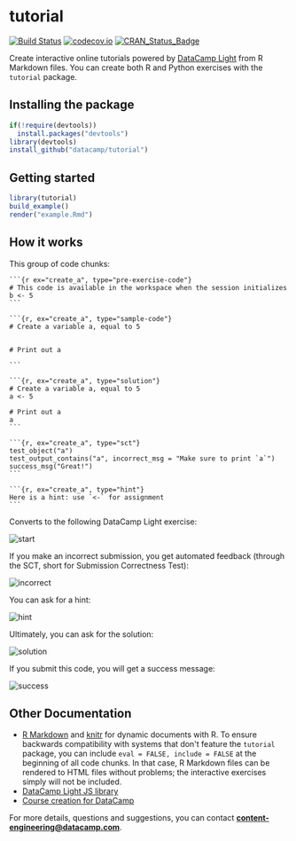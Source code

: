 # tutorial

[![Build Status](https://api.travis-ci.org/datacamp/tutorial.svg?branch=master)](https://travis-ci.org/datacamp/tutorial)
[![codecov.io](https://codecov.io/github/datacamp/tutorial/coverage.svg?branch=master)](https://codecov.io/github/datacamp/tutorial?branch=master)
[![CRAN_Status_Badge](http://www.r-pkg.org/badges/version/tutorial)](http://cran.r-project.org/package=tutorial)

Create interactive online tutorials powered by [DataCamp Light](https://www.github.com/datacamp/datacamp-light) from R Markdown files. You can create both R and Python exercises with the `tutorial` package.

## Installing the package

```R
if(!require(devtools))
  install.packages("devtools")
library(devtools)
install_github("datacamp/tutorial")
```

## Getting started

```R
library(tutorial)
build_example()
render("example.Rmd")
```

## How it works

This group of code chunks:

    ```{r ex="create_a", type="pre-exercise-code"}
    # This code is available in the workspace when the session initializes
    b <- 5
    ```
    
    ```{r, ex="create_a", type="sample-code"}
    # Create a variable a, equal to 5
    
    
    # Print out a
    
    ```
    
    ```{r, ex="create_a", type="solution"}
    # Create a variable a, equal to 5
    a <- 5
    
    # Print out a
    a
    ```
    
    ```{r, ex="create_a", type="sct"}
    test_object("a")
    test_output_contains("a", incorrect_msg = "Make sure to print `a`")
    success_msg("Great!")
    ```
    
    ```{r, ex="create_a", type="hint"}
    Here is a hint: use `<-` for assignment
    ```

Converts to the following DataCamp Light exercise:

![start](https://s3.amazonaws.com/assets.datacamp.com/img/github/content-engineering-repos/tutorial1_start.png)

If you make an incorrect submission, you get automated feedback (through the SCT, short for Submission Correctness Test):

![incorrect](https://s3.amazonaws.com/assets.datacamp.com/img/github/content-engineering-repos/tutorial2_incorrect.png)

You can ask for a hint:

![hint](https://s3.amazonaws.com/assets.datacamp.com/img/github/content-engineering-repos/tutorial3_hint.png)

Ultimately, you can ask for the solution:

![solution](https://s3.amazonaws.com/assets.datacamp.com/img/github/content-engineering-repos/tutorial4_solution.png)

If you submit this code, you will get a success message:

![success](https://s3.amazonaws.com/assets.datacamp.com/img/github/content-engineering-repos/tutorial5_correct.png)

## Other Documentation

- [R Markdown](http://rmarkdown.rstudio.com/) and [knitr](http://yihui.name/knitr/) for dynamic documents with R. To ensure backwards compatibility with systems that don't feature the `tutorial` package, you can include `eval = FALSE, include = FALSE` at the beginning of all code chunks. In that case, R Markdown files can be rendered to HTML files without problems; the interactive exercises simply will not be included.
- [DataCamp Light JS library](https://www.github.com/datacamp/datacamp-light)
- [Course creation for DataCamp](https://www.datacamp.com/teach/documentation)

For more details, questions and suggestions, you can contact <b>content-engineering@datacamp.com</b>.
